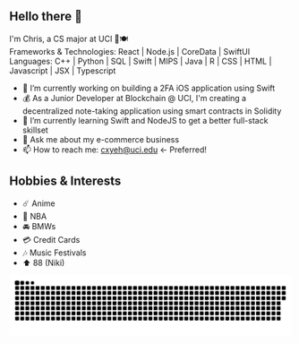 ## Hello there 👋

I'm Chris, a CS major at UCI 🐜🍽️  
Frameworks & Technologies: React | Node.js | CoreData | SwiftUI  
Languages: C++ | Python | SQL | Swift | MIPS | Java | R | CSS | HTML | Javascript | JSX | Typescript  


- 🔭 I’m currently working on building a 2FA iOS application using Swift
- 💰 As a Junior Developer at Blockchain @ UCI, I'm creating a decentralized note-taking application using smart contracts in Solidity
- 🌱 I’m currently learning Swift and NodeJS to get a better full-stack skillset  
- 💬 Ask me about my e-commerce business  
- 📫 How to reach me: cxyeh@uci.edu  <- Preferred!  


## Hobbies & Interests
- ☄️ Anime  
- 🏀 NBA  
- 🚘 BMWs  
- 💳 Credit Cards  
- 🎶 Music Festivals  
- ⬆️ 88 (Niki)

<p align="center">
 <img width="1000" src="assets/github-snake.svg" alt="snake"/>
</p>

<!--
**dopherdo/dopherdo** is a ✨ _special_ ✨ repository because its `README.md` (this file) appears on your GitHub profile.

Here are some ideas to get you started:

- 🔭 I’m currently working on ...
- 🌱 I’m currently learning ...
- 👯 I’m looking to collaborate on ...
- 🤔 I’m looking for help with ...
- 💬 Ask me about ...
- 📫 How to reach me: ...
- 😄 Pronouns: ...
- ⚡ Fun fact: ...
-->
